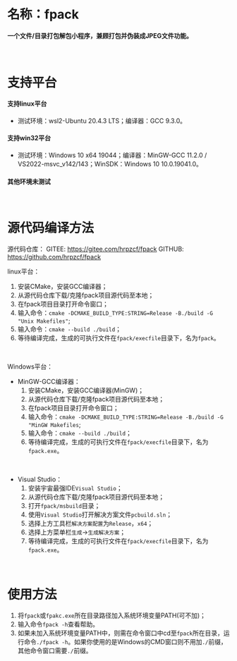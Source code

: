 # 名称：fpack

#### 一个文件/目录打包解包小程序，兼顾打包并伪装成JPEG文件功能。

<br>

# 支持平台

#### 支持linux平台
- 测试环境：wsl2-Ubuntu 20.4.3 LTS；编译器：GCC 9.3.0。

#### 支持win32平台
- 测试环境：Windows 10 x64 19044；编译器：MinGW-GCC 11.2.0 / VS2022-msvc_v142/143；WinSDK：Windows 10 10.0.19041.0。

#### 其他环境未测试

<br>

# 源代码编译方法

源代码仓库：
GITEE: https://gitee.com/hrpzcf/fpack
GITHUB: https://github.com/hrpzcf/fpack

linux平台：
1. 安装CMake，安装GCC编译器；
2. 从源代码仓库下载/克隆fpack项目源代码至本地；
3. 在fpack项目目录打开命令窗口；
4. 输入命令：`cmake -DCMAKE_BUILD_TYPE:STRING=Release -B./build -G "Unix Makefiles"`;
5. 输入命令：`cmake --build ./build`；
6. 等待编译完成，生成的可执行文件在`fpack/execfile`目录下，名为`fpack`。

<br>

Windows平台：
- MinGW-GCC编译器：
  1. 安装CMake，安装GCC编译器(MinGW)；
  2. 从源代码仓库下载/克隆fpack项目源代码至本地；
  3. 在fpack项目目录打开命令窗口；
  4. 输入命令：`cmake -DCMAKE_BUILD_TYPE:STRING=Release -B./build -G "MinGW Makefiles`;
  5. 输入命令：`cmake --build ./build`；
  6. 等待编译完成，生成的可执行文件在`fpack/execfile`目录下，名为`fpack.exe`。

<br>

- Visual Studio：
    1. 安装宇宙最强IDE`Visual Studio`；
    2. 从源代码仓库下载/克隆fpack项目源代码至本地；
    3. 打开`fpack/msbuild`目录；
    4. 使用`Visual Studio`打开解决方案文件`pcbuild.sln`；
    5. 选择上方工具栏`解决方案配置`为`Release`，`x64`；
    6. 选择上方菜单栏`生成`->`生成解决方案`；
    7. 等待编译完成，生成的可执行文件在`fpack/execfile`目录下，名为`fpack.exe`。

<br>

# 使用方法

1. 将`fpack`或`fpakc.exe`所在目录路径加入系统环境变量PATH(可不加)；
2. 输入命令`fpack -h`查看帮助。
3. 如果未加入系统环境变量PATH中，则需在命令窗口中cd至`fpack`所在目录，运行命令`./fpack -h`。如果你使用的是Windows的CMD窗口则不用加`./`前缀，其他命令窗口需要`./`前缀。
